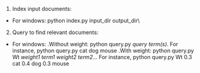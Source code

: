 1) Index input documents: 
  + For windows: python index.py input_dir output_dir\

2) Query to find relevant documents:
  + For windows:
    .Without weight: python query.py *query term(s)*. For instance, python query.py cat dog mouse
    .With weight: python query.py Wt *weight1* *term1* *weight2* *term2*... For instance, python query.py Wt 0.3 cat 0.4 dog 0.3 mouse
